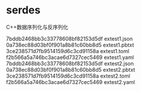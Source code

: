 # serdes
C++数据序列化与反序列化

7bddb2468bb3c33778608bf82153d5df  extest1.json
0a738ec88d03bf0f901a8b81c60bb8d5  extest1.pbtxt
3ce238571d7fb9514159d6c3cd91158a  extest1.toml
f2b566a5a746bc3acae6d7327cec5469  extest1.yaml
7bddb2468bb3c33778608bf82153d5df  extest2.json
0a738ec88d03bf0f901a8b81c60bb8d5  extest2.pbtxt
3ce238571d7fb9514159d6c3cd91158a  extest2.toml
f2b566a5a746bc3acae6d7327cec5469  extest2.yaml
